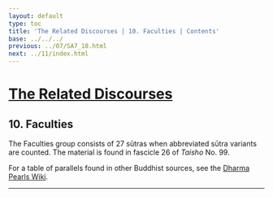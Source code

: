 ```yaml
---
layout: default
type: toc
title: 'The Related Discourses | 10. Faculties | Contents'
base: ../../../
previous: ../07/SA7_10.html
next: ../11/index.html
---
```


# [The Related Discourses](../index.html)
## 10. Faculties

The Faculties group consists of 27 sūtras when abbreviated sūtra variants are counted. The material is found in fascicle 26 of *Taisho* No. 99.

For a table of parallels found in other Buddhist sources, see the [Dharma Pearls Wiki](https://dharmapearls.net/dharmabase/index.php/Faculties_Sa%E1%B9%83yukta).

<!--See the notes listed in the introduction to the [Aggregates](../01/index.html){:target="_blank"} regarding conventions followed in the list below.-
Below is a list of the English translations currently available.
-->

---
